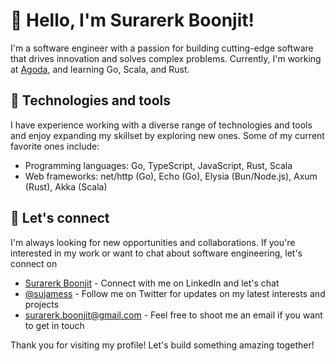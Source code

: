 # 👋 Hello, I'm Surarerk Boonjit!
I'm a software engineer with a passion for building cutting-edge software that drives innovation and solves complex problems. Currently, I'm working at [Agoda](https://www.agoda.com), and learning Go, Scala, and Rust.

## 🔧 Technologies and tools
I have experience working with a diverse range of technologies and tools and enjoy expanding my skillset by exploring new ones. Some of my current favorite ones include:
- Programming languages: Go, TypeScript, JavaScript, Rust, Scala
- Web frameworks: net/http (Go), Echo (Go), Elysia (Bun/Node.js), Axum (Rust), Akka (Scala)

## 💬 Let's connect
I'm always looking for new opportunities and collaborations. If you're interested in my work or want to chat about software engineering, let's connect on
- [Surarerk Boonjit](https://www.linkedin.com/in/surarerk-boonjit/) - Connect with me on LinkedIn and let's chat
- [@sujamess](https://twitter.com/sujamess) - Follow me on Twitter for updates on my latest interests and projects
- [surarerk.boonjit@gmail.com](mailto:surarerk.boonjit@gmail.com) - Feel free to shoot me an email if you want to get in touch

Thank you for visiting my profile! Let's build something amazing together!
